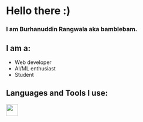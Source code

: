 # Hello there :)
### I am Burhanuddin Rangwala aka bamblebam.

## I am a:
- Web developer
- AI/ML enthusiast
- Student

## Languages and Tools I use:
<img height="32" width="32" src="https://cdn.jsdelivr.net/npm/simple-icons@v3/icons/[Visual Studio Code].svg" />
